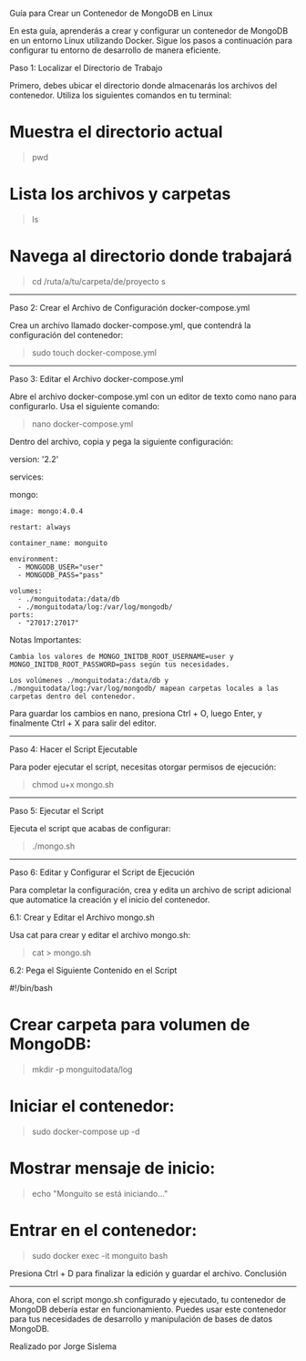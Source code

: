 
Guía para Crear un Contenedor de MongoDB en Linux


En esta guía, aprenderás a crear y configurar un contenedor de MongoDB en un entorno Linux utilizando Docker. Sigue los pasos a continuación para configurar tu entorno de desarrollo de manera eficiente.

Paso 1: Localizar el Directorio de Trabajo

Primero, debes ubicar el directorio donde almacenarás los archivos del contenedor. Utiliza los siguientes comandos en tu terminal:
# Muestra el directorio actual
>pwd
# Lista los archivos y carpetas
>ls
# Navega al directorio donde trabajará 
>cd /ruta/a/tu/carpeta/de/proyecto   s
____________________________________________________________________________________________________________________________________________________________________________________________
Paso 2: Crear el Archivo de Configuración docker-compose.yml

Crea un archivo llamado docker-compose.yml, que contendrá la configuración del contenedor:

>sudo touch docker-compose.yml
_________________________________________________________________________________________________________________________________________________________________________________________
Paso 3: Editar el Archivo docker-compose.yml

Abre el archivo docker-compose.yml con un editor de texto como nano para configurarlo. Usa el siguiente comando:

>nano docker-compose.yml

Dentro del archivo, copia y pega la siguiente configuración:



version: '2.2'

services:

mongo:
  
    image: mongo:4.0.4
    
    restart: always
    
    container_name: monguito
    
    environment:
      - MONGODB_USER="user"
      - MONGODB_PASS="pass"	
      
    volumes:
      - ./monguitodata:/data/db
      - ./monguitodata/log:/var/log/mongodb/
    ports:
      - "27017:27017"

      
  Notas Importantes:

    Cambia los valores de MONGO_INITDB_ROOT_USERNAME=user y MONGO_INITDB_ROOT_PASSWORD=pass según tus necesidades.
    
    Los volúmenes ./monguitodata:/data/db y ./monguitodata/log:/var/log/mongodb/ mapean carpetas locales a las carpetas dentro del contenedor.

Para guardar los cambios en nano, presiona Ctrl + O, luego Enter, y finalmente Ctrl + X para salir del editor.

__________________________________________________________________________________________________________________________________________________________________________________________
Paso 4: Hacer el Script Ejecutable

Para poder ejecutar el script, necesitas otorgar permisos de ejecución:

>chmod u+x mongo.sh

__________________________________________________________________________________________________________________________________________________________________________________________
Paso 5: Ejecutar el Script

Ejecuta el script que acabas de configurar:

>./mongo.sh

__________________________________________________________________________________________________________________________________________________________________________________________

Paso 6: Editar y Configurar el Script de Ejecución

Para completar la configuración, crea y edita un archivo de script adicional que automatice la creación y el inicio del contenedor.

6.1: Crear y Editar el Archivo mongo.sh

Usa cat para crear y editar el archivo mongo.sh:

>cat > mongo.sh

6.2: Pega el Siguiente Contenido en el Script

#!/bin/bash

# Crear carpeta para volumen de MongoDB:
>mkdir -p monguitodata/log

# Iniciar el contenedor:
>sudo docker-compose up -d

# Mostrar mensaje de inicio:
>echo "Monguito se está iniciando..."

# Entrar en el contenedor:
>sudo docker exec -it monguito bash

Presiona Ctrl + D para finalizar la edición y guardar el archivo.
Conclusión

__________________________________________________________________________________________________________________________________________________________________________________________
Ahora, con el script mongo.sh configurado y ejecutado, tu contenedor de MongoDB debería estar en funcionamiento. Puedes usar este contenedor para tus necesidades de desarrollo y manipulación de bases de datos MongoDB.

Realizado por Jorge Sislema


